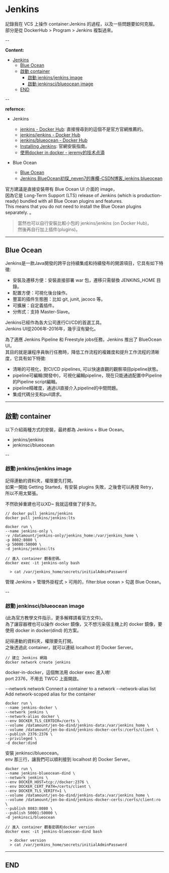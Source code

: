 # Jenkins

記錄我在 VCS 上操作 container:Jenkins 的過程，以及一些問題要如何克服。  <br>
部分是從 DockerHub > Program > Jenkins 複製過來。

--

**Content:**

<!-- TOC -->

- [Jenkins](#jenkins)
  - [Blue Ocean](#blue-ocean)
  - [啟動 container](#啟動-container)
    - [啟動 jenkins/jenkins image](#啟動-jenkinsjenkins-image)
    - [啟動 jenkinsci/blueocean image](#啟動-jenkinsciblueocean-image)
  - [END](#end)

<!-- /TOC -->

--

**refernce:**

- Jenkins
  - [jenkins - Docker Hub](https://hub.docker.com/_/jenkins): 直接搜尋到的這個不是官方官網推薦的。
  - [jenkins/jenkins - Docker Hub](https://hub.docker.com/r/jenkins/jenkins/)
  - [jenkins/blueocean - Docker Hub](https://hub.docker.com/r/jenkins/blueocean)
  - [Installing Jenkins](https://www.jenkins.io/doc/book/installing/): 官網安裝指南。
  - [使用docker in docker - jeremy的技术点滴](https://jeremyxu2010.github.io/2019/02/使用docker-in-docker/)

- Blue Ocean
  - [Blue Ocean](https://www.jenkins.io/doc/book/blueocean/)
  - [Jenkins BlueOcean初探_neven7的專欄-CSDN博客_jenkins blueocean](https://blog.csdn.net/neven7/article/details/53645215)

官方建議是直接安裝帶有 Blue Ocean UI 介面的 image，  <br>
因為它是 Long-Term Support (LTS) release of Jenkins (which is production-ready) bundled with all Blue Ocean plugins and features.  <br>
This means that you do not need to install the Blue Ocean plugins separately. 。

> 當然也可以自行安裝比較小包的 jenkins/jenkins (on Docker Hub)，  <br>
> 然後再自行加上插件(plugins)。

---

## Blue Ocean

Jenkins是一款Java開發的跨平台持續集成和持續發布的開源項目，它具有如下特徵:

- 安裝及遷移方便：安裝直接部署 war 包，遷移只需替換 JENKINS_HOME 目錄。
- 配置方便：可視化後台操作。
- 豐富的插件生態圈：比如 git, junit, jacoco 等。
- 可擴展：自定義插件。
- 分佈式：支持 Master-Slave。

Jenkins已經作為各大公司進行CI/CD的首選工具。  <br>
Jenkins UI從2006年-2016年，幾乎沒有變化。

為了適應 Jenkins Pipeline 和 Freestyle jobs任務，Jenkins 推出了 BlueOcean UI，  <br>
其目的就是讓程序員執行任務時，降低工作流程的複雜度和提升工作流程的清晰度，它具有如下特徵:

- 清晰的可視化，對CI/CD pipelines, 可以快速直觀的觀察項目pipeline狀態。
- pipeline可編輯(開發中)，可視化編輯pipeline，現在只能通過配置中Pipeline的Pipeline script編輯。
- pipeline精確度，通過UI直接介入pipeline的中間問題。
- 集成代碼分支和pull請求。

---

## 啟動 container

以下介紹兩種方式的安裝，最終都為 Jenkins + Blue Ocean。

- jenkins/jenkins
- jenkinsci/blueocean

--

### 啟動 jenkins/jenkins image

記得連動的資料夾，權限要先打開。  <br>
如果一開始 Getting Started，有安裝 plugins 失敗，之後會可以再按 Retry，  <br>
所以不用太緊張。  <br>

不然砍掉重建也可以XD~ 我就這樣做了好多次。

```{bash}
// docker pull jenkins/jenkins
docker pull jenkins/jenkins:lts

docker run \
--name jenkins-only \
-v /datamount/jenkins-only/jenkins_home:/var/jenkins_home \
-p 8082:8080 \
-p 50000:50000 \
-d jenkins/jenkins:lts

// 進入 container 觀看密碼。
docker exec -it jenkins-only bash

  > cat /var/jenkins_home/secrets/initialAdminPassword
```

管理 Jenkins > 管理外掛程式 > 可用的，filter:blue ocean > 勾選 Blue Ocean。

--

### 啟動 jenkinsci/blueocean image

(此為官方教學文件指示，更多解釋請看官方文件)。  <br>
為了讓容器裡也可以操作 docker 鏡像，又不想污染宿主機上的 docker 鏡像，要使用 docker in docker(dind) 的方案。

記得連動的資料夾，權限要先打開。  <br>
之後透過此 container，就可以連結 localhost 的 Docker Server。

```{bash}
// 建立 Jenkins 網路
docker network create jenkins
```

docker-in-docker，這個無法用 docker exec 進入唷!  <br>
port 2376，不用去 TWCC 上面開啟。

--network network                Connect a container to a network
--network-alias list             Add network-scoped alias for the container

```{bash}
docker run \
--name jenkins-docker \
--network jenkins \
--network-alias docker \
--env DOCKER_TLS_CERTDIR=/certs \
--volume /datamount/jen-bo-dind/jenkins-data:/var/jenkins_home \
--volume /datamount/jen-bo-dind/jenkins-docker-certs:/certs/client \
--publish 2376:2376 \
--privileged \
-d docker:dind
```

安裝 jenkinsci/blueocean。  <br>
env 那三行，讓我們可以順利接到 localhost 的 Docker Server。

```{bash}
docker run \
--name jenkins-blueocean-dind \
--network jenkins \
--env DOCKER_HOST=tcp://docker:2376 \
--env DOCKER_CERT_PATH=/certs/client \
--env DOCKER_TLS_VERIFY=1 \
--volume /datamount/jen-bo-dind/jenkins-data:/var/jenkins_home \
--volume /datamount/jen-bo-dind/jenkins-docker-certs:/certs/client:ro \
--publish 8083:8080 \
--publish 50001:50000 \
-d jenkinsci/blueocean

// 進入 container 觀看密碼和docker version
docker exec -it jenkins-blueocean-dind bash

  > docker version
  > cat /var/jenkins_home/secrets/initialAdminPassword
```

---

## END
